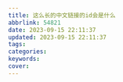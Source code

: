 ```yaml
---
title: 这么长的中文链接的id会是什么
abbrlink: 54821
date: 2023-09-15 22:11:37
updated: 2023-09-15 22:11:37
tags:
categories:
keywords:
cover:
---
```

